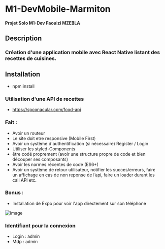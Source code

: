 # M1-DevMobile-Marmiton

#### Projet Solo M1-Dev Faouizi MZEBLA

## Description
### Création d'une application mobile avec React Native listant des recettes de cuisines.

## Installation
- npm install

### Utilisation d'une API de recettes

- https://spoonacular.com/food-api

### Fait : 
- Avoir un routeur
- Le site doit etre responsive (Mobile First)
- Avoir un système d'authentification (si nécessaire) Register / Login
- Utiliser les styled-Components
- être codé proprement (avoir une structure propre de code et bien découper ses composants)
- Avoir les normes récentes de code (ES6+)
- Avoir un système de retour utilisateur, notifier les succes/erreurs, faire un affichage en cas de non reponse de l’api, faire un loader durant les call API etc.

### Bonus :
- Installation de Expo pour voir l'app directement sur son téléphone

![image](https://user-images.githubusercontent.com/56970054/226328718-3b9f3c69-ac53-475e-8593-2ab2335eca59.png)


### Identifiant pour la connexion 
- Login : admin
- Mdp : admin
